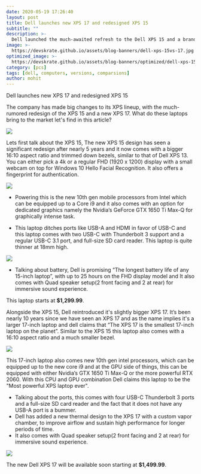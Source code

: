 ```yaml
---
date: 2020-05-19 17:26:40
layout: post
title: Dell launches new XPS 17 and redesigned XPS 15
subtitle: ""
description: >-
  Dell launched the much-awaited refresh to the Dell XPS 15 and a brand new Dell XPS 17, this is everything you need to know 
image: >-
  https://devskrate.github.io/assets/blog-banners/dell-xps-15vs-17.jpg
optimized_image: >-
  https://devskrate.github.io/assets/blog-banners/optimized/dell-xps-15vs-17.webp
category: [pcs]
tags: [dell, computers, versions, comparsions]
author: mohit
---
```


Dell launches new XPS 17 and redesigned XPS 15

The company has made big changes to its XPS lineup, with the much-rumored redesign of the XPS 15 and a new XPS 17.
What do these laptops bring to the market let's find in this article?

![](https://devskrate.github.io/assets/images/dell/dell-xps-15-17.jpeg)

Lets first talk about the XPS 15, The new XPS 15 design has seen a significant redesign after nearly 5 years and it now comes with a bigger 16:10 aspect ratio and trimmed down bezels, similar to that of Dell XPS 13.
You can either pick a 4k or a regular FHD (1920 x 1200) display with a small webcam on top for Windows 10 Hello Facial Recognition. It also offers a fingerprint for authentication.

![](https://devskrate.github.io/assets/images/dell/dell-xps-15-17-display.jpeg)

- Powering this is the new 10th gen mobile processors from Intel which can be equipped up to a Core i9 and it also comes with an option for dedicated graphics namely the Nvidia’s GeForce GTX 1650 Ti Max-Q for graphically intense task.

- This laptop ditches ports like USB-A and HDMI in favor of USB-C and this laptop comes with two USB-C with Thunderbolt 3 support and a regular USB-C 3.1 port, and full-size SD card reader. This laptop is quite thinner at 18mm high.

![](https://devskrate.github.io/assets/images/dell/dell-xps-15-17-ports.webp)

- Talking about battery, Dell is promising “The longest battery life of any 15-inch laptop”, with up to 25 hours on the FHD display model and It also comes with Quad speaker setup(2 front facing and 2 at rear) for immersive sound experience.

This laptop starts at **\$1,299.99**.

Alongside the XPS 15, Dell reintroduced it's slightly bigger XPS 17. It’s been nearly 10 years since we have seen an XPS 17 and as the name implies it's a larger 17-inch laptop and dell claims that “The XPS 17 is the smallest 17-inch laptop on the planet”.
Similar to the XPS 15 this laptop also comes with a 16:10 aspect ratio and a much smaller bezel.

![](https://devskrate.github.io/assets/images/dell/dell-xps-15-17-17.jpeg)

This 17-inch laptop also comes new 10th gen intel processors, which can be equipped up to the new core i9 and at the GPU side of things, this can be equipped with either Nvidia’s GTX 1650 Ti Max-Q or the more powerful RTX 2060. With this CPU and GPU combination Dell claims this laptop to be the "Most powerful XPS laptop ever".

- Talking about the ports, this comes with four USB-C Thunderbolt 3 ports and a full-size SD card reader and the fact that it does not have any USB-A port is a bummer.
- Dell has added a new thermal design to the XPS 17 with a custom vapor chamber, to improve airflow and sustain high performance for longer periods of time.
- It also comes with Quad speaker setup(2 front facing and 2 at rear) for immersive sound experience.

![](https://devskrate.github.io/assets/images/dell/dell-xps-15-17-speakers.jpeg)

The new Dell XPS 17 will be available soon starting at **\$1,499.99**.
